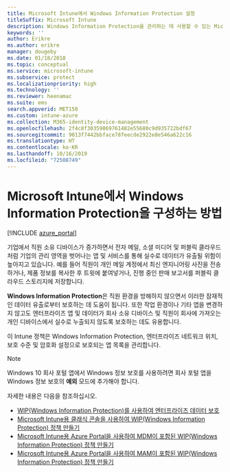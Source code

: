 ```yaml
---
title: Microsoft Intune에서 Windows Information Protection 설정
titleSuffix: Microsoft Intune
description: Windows Information Protection을 관리하는 데 사용할 수 있는 Microsoft Intune 설정을 알아봅니다.
keywords: ''
author: Erikre
ms.author: erikre
manager: dougeby
ms.date: 01/18/2018
ms.topic: conceptual
ms.service: microsoft-intune
ms.subservice: protect
ms.localizationpriority: high
ms.technology: ''
ms.reviewer: heenamac
ms.suite: ems
search.appverid: MET150
ms.custom: intune-azure
ms.collection: M365-identity-device-management
ms.openlocfilehash: 2f4c8f30359869761482e55680c9d935722bdf67
ms.sourcegitcommit: 9013f7442bbface78feecde2922e8e546a622c16
ms.translationtype: HT
ms.contentlocale: ko-KR
ms.lasthandoff: 10/16/2019
ms.locfileid: "72508749"
---
```

# <a name="how-to-configure-windows-information-protection-in-microsoft-intune"></a>Microsoft Intune에서 Windows Information Protection을 구성하는 방법

[!INCLUDE [azure_portal](../includes/azure_portal.md)]

기업에서 직원 소유 디바이스가 증가하면서 전자 메일, 소셜 미디어 및 퍼블릭 클라우드처럼 기업의 관리 영역을 벗어나는 앱 및 서비스를 통해 실수로 데이터가 유출될 위험이 높아지고 있습니다. 예를 들어 직원이 개인 메일 계정에서 최신 엔지니어링 사진을 전송하거나, 제품 정보를 복사한 후 트윗에 붙여넣거나, 진행 중인 판매 보고서를 퍼블릭 클라우드 스토리지에 저장합니다.

**Windows Information Protection**은 직원 환경을 방해하지 않으면서 이러한 잠재적인 데이터 유출로부터 보호하는 데 도움이 됩니다. 또한 작업 환경이나 기타 앱을 변경하지 않고도 엔터프라이즈 앱 및 데이터가 회사 소유 디바이스 및 직원이 회사에 가져오는 개인 디바이스에서 실수로 누출되지 않도록 보호하는 데도 유용합니다.

이 Intune 정책은 Windows Information Protection, 엔터프라이즈 네트워크 위치, 보호 수준 및 암호화 설정으로 보호되는 앱 목록을 관리합니다.

>[!NOTE]
> Windows 10 회사 포털 앱에서 Windows 정보 보호를 사용하려면 회사 포털 앱을 Windows 정보 보호의 **예외** 모드에 추가해야 합니다. 

자세한 내용은 다음을 참조하십시오.
- [WIP(Windows Information Protection)를 사용하여 엔터프라이즈 데이터 보호](https://technet.microsoft.com/itpro/windows/keep-secure/protect-enterprise-data-using-wip)
- [Microsoft Intune용 클래식 콘솔을 사용하여 WIP(Windows Information Protection) 정책 만들기](https://docs.microsoft.com/windows/threat-protection/windows-information-protection/create-wip-policy-using-intune)
- [Microsoft Intune용 Azure Portal을 사용하여 MDM이 포함된 WIP(Windows Information Protection) 정책 만들기](https://docs.microsoft.com/windows/threat-protection/windows-information-protection/create-wip-policy-using-intune-azure)
- [Microsoft Intune용 Azure Portal을 사용하여 MAM이 포함된 WIP(Windows Information Protection) 정책 만들기](https://docs.microsoft.com/windows/threat-protection/windows-information-protection/create-wip-policy-using-mam-intune-azure)
